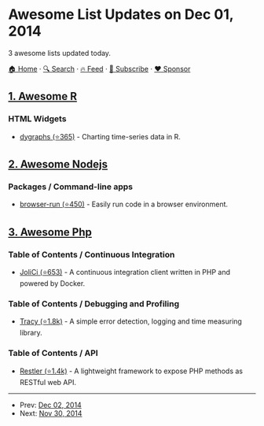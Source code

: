 # Awesome List Updates on Dec 01, 2014

3 awesome lists updated today.

[🏠 Home](/README.md) · [🔍 Search](https://www.trackawesomelist.com/search/) · [🔥 Feed](https://www.trackawesomelist.com/rss.xml) · [📮 Subscribe](https://trackawesomelist.us17.list-manage.com/subscribe?u=d2f0117aa829c83a63ec63c2f&id=36a103854c) · [❤️  Sponsor](https://github.com/sponsors/theowenyoung)



## [1. Awesome R](/content/qinwf/awesome-R/README.md)

### HTML Widgets

*   [dygraphs (⭐365)](https://github.com/rstudio/dygraphs) - Charting time-series data in R.

## [2. Awesome Nodejs](/content/sindresorhus/awesome-nodejs/README.md)

### Packages / Command-line apps

*   [browser-run (⭐450)](https://github.com/juliangruber/browser-run) - Easily run code in a browser environment.

## [3. Awesome Php](/content/ziadoz/awesome-php/README.md)

### Table of Contents / Continuous Integration

*   [JoliCi (⭐653)](https://github.com/jolicode/JoliCi) - A continuous integration client written in PHP and powered by Docker.

### Table of Contents / Debugging and Profiling

*   [Tracy (⭐1.8k)](https://github.com/nette/tracy) - A simple error detection, logging and time measuring library.

### Table of Contents / API

*   [Restler (⭐1.4k)](https://github.com/Luracast/Restler) - A lightweight framework to expose PHP methods as RESTful web API.

---

- Prev: [Dec 02, 2014](/content/2014/12/02/README.md)
- Next: [Nov 30, 2014](/content/2014/11/30/README.md)